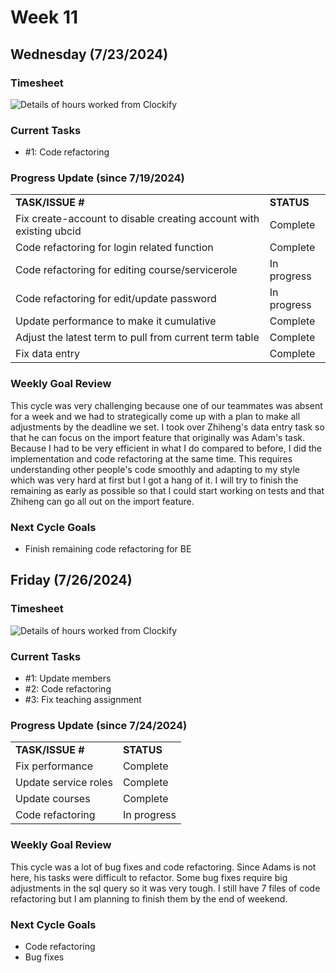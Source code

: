 


# Week 11

## Wednesday (7/23/2024)

### Timesheet
![Details of hours worked from Clockify](https://github.com/UBCO-COSC499-Summer-2024/team-6-capstone-team_6ix/blob/Subaru-weekly-logs-for-Week-11-Cycle1/docs/weekly%20logs/Subaru%20Sakashita/ClockifyImages/COSC499_Clockify_W11_C1.png)
### Current Tasks
  * #1: Code refactoring
### Progress Update (since 7/19/2024)
<table>
    <tr>
        <td><strong>TASK/ISSUE #</strong>
        </td>
        <td><strong>STATUS</strong>
        </td>
    </tr>
    <tr>
        <!-- Task/Issue # -->
        <td>Fix create-account to disable creating account with existing ubcid
        </td>
        <!-- Status -->
        <td>Complete
        </td>
    </tr>
    <tr>
        <!-- Task/Issue # -->
        <td> Code refactoring for login related function
        </td>
        <!-- Status -->
        <td>Complete
        </td>
    </tr>
    <tr>
        <!-- Task/Issue # -->
        <td> Code refactoring for editing course/servicerole
        </td>
        <!-- Status -->
        <td>In progress
        </td>
    </tr>
    <tr>
        <!-- Task/Issue # -->
        <td>Code refactoring for edit/update password
        </td>
        <!-- Status -->
        <td>In progress
        </td>
    </tr>
        <tr>
        <!-- Task/Issue # -->
        <td>Update performance to make it cumulative
        </td>
        <!-- Status -->
        <td>Complete
        </td>
    </tr>
            <tr>
        <!-- Task/Issue # -->
        <td>Adjust the latest term to pull from current term table
        </td>
        <!-- Status -->
        <td>Complete
        </td>
    </tr>
                <tr>
        <!-- Task/Issue # -->
        <td>Fix data entry
        </td>
        <!-- Status -->
        <td>Complete
        </td>
    </tr>
   
</table>

### Weekly Goal Review
This cycle was very challenging because one of our teammates was absent for a week and we had to strategically come up with a plan to make all 
adjustments by the deadline we set. I took over Zhiheng's data entry task so that he can focus on the import feature that originally was Adam's task. 
Because I had to be very efficient in what I do compared to before, I did the implementation and code refactoring at the same time. This requires understanding
other people's code smoothly and adapting to my style which was very hard at first but I got a hang of it. I will try to finish the remaining as early as possible
so that I could start working on tests and that Zhiheng can go all out on the import feature. 
### Next Cycle Goals
  * Finish remaining code refactoring for BE

<!--------------------------------------------------------------------------------------------------------------------------------------------------------------------------------------------->
## Friday (7/26/2024)

### Timesheet
![Details of hours worked from Clockify](https://github.com/UBCO-COSC499-Summer-2024/team-6-capstone-team_6ix/blob/Subaru-weekly-logs-for-Week-11-Cycle2/docs/weekly%20logs/Subaru%20Sakashita/ClockifyImages/COSC499_Clockify_W11_C2.png)

### Current Tasks
  * #1: Update members
  * #2: Code refactoring
  * #3: Fix teaching assignment
### Progress Update (since 7/24/2024)
<table>
    <tr>
        <td><strong>TASK/ISSUE #</strong>
        </td>
        <td><strong>STATUS</strong>
        </td>
    </tr>
    <tr>
        <!-- Task/Issue # -->
        <td> Fix performance
        </td>
        <!-- Status -->
        <td> Complete
        </td>
    </tr>
    <tr>
       <td> Update service roles
        </td>
        <!-- Status -->
        <td> Complete
        </td>
    </tr>
     <tr>
       <td> Update courses
        </td>
        <!-- Status -->
        <td> Complete
        </td>
    </tr>
       <tr>
       <td> Code refactoring
        </td>
        <!-- Status -->
        <td> In progress
        </td>
    </tr>


</table>

### Weekly Goal Review
This cycle was a lot of bug fixes and code refactoring. Since Adams is not here, his tasks were difficult to refactor. 
Some bug fixes require big adjustments in the sql query so it was very tough. I still have 7 files of code refactoring but I am planning to finish them by the end of weekend. 

### Next Cycle Goals
  * Code refactoring
  * Bug fixes
